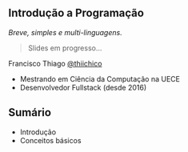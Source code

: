 ## Introdução a Programação

*Breve, simples e multi-linguagens.*

> Slides em progresso...


Francisco Thiago [@thiichico](https://thiichico.github.io)

* Mestrando em Ciência da Computação na UECE
* Desenvolvedor Fullstack (desde 2016)



## Sumário

* Introdução
* Conceitos básicos
